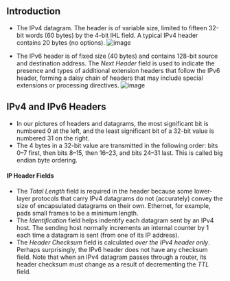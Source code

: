 ## Introduction
* The IPv4 datagram. The header is of variable size, limited to fifteen 32-bit words (60 bytes) by the 4-bit IHL field. A typical IPv4 header contains 20 bytes (no options).
![image](https://user-images.githubusercontent.com/46720890/119680204-8a8dd700-be73-11eb-8d88-b4a4e271cba0.png)

* The IPv6 header is of fixed size (40 bytes) and contains 128-bit source and destination address. The *Next Header* field is used to indicate the presence and types of additional extension headers that follow the IPv6 header, forming a daisy chain of headers that may include special extensions or processing directives.
![image](https://user-images.githubusercontent.com/46720890/119680515-d50f5380-be73-11eb-8666-4164f836bf63.png)

## IPv4 and IPv6 Headers
* In our pictures of headers and datagrams, the most significant bit is numbered 0 at the left, and the least significant bit of a 32-bit value is numbered 31 on the right.
* The 4 bytes in a 32-bit value are transmitted in the following order: bits 0–7 first, then bits 8–15, then 16–23, and bits 24–31 last. This is called big endian byte ordering.
#### IP Header Fields
* The *Total Length* field is required in the header because some lower-layer protocols that carry IPv4 datagrams do not (accurately) convey the size of encapsulated datagrams on their own. Ethernet, for example, pads small frames to be a minimum length.
* The *Identification* field helps indentify each datagram sent by an IPv4 host. The sending host normally increments an internal counter by 1 each time a datagram is sent (from one of its IP address).
* The *Header Checksum* field is calculated *over the IPv4 header only*. Perhaps surprisingly, the IPv6 header does not have any checksum field. Note that when an IPv4 datagram passes through a router, its header checksum must change as a result of decrementing the *TTL* field.
